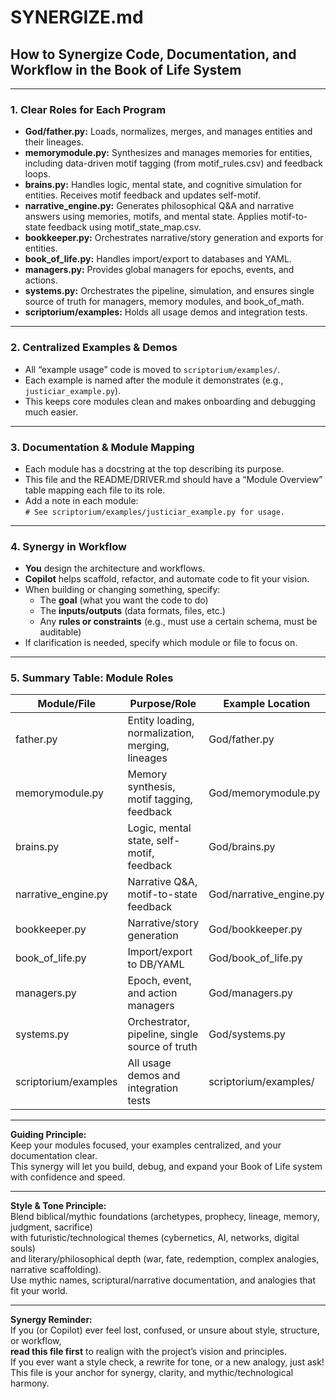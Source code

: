 # SYNERGIZE.md

## How to Synergize Code, Documentation, and Workflow in the Book of Life System

---

### 1. **Clear Roles for Each Program**
- **God/father.py:** Loads, normalizes, merges, and manages entities and their lineages.
- **memorymodule.py:** Synthesizes and manages memories for entities, including data-driven motif tagging (from motif_rules.csv) and feedback loops.
- **brains.py:** Handles logic, mental state, and cognitive simulation for entities. Receives motif feedback and updates self-motif.
- **narrative_engine.py:** Generates philosophical Q&A and narrative answers using memories, motifs, and mental state. Applies motif-to-state feedback using motif_state_map.csv.
- **bookkeeper.py:** Orchestrates narrative/story generation and exports for entities.
- **book_of_life.py:** Handles import/export to databases and YAML.
- **managers.py:** Provides global managers for epochs, events, and actions.
- **systems.py:** Orchestrates the pipeline, simulation, and ensures single source of truth for managers, memory modules, and book_of_math.
- **scriptorium/examples:** Holds all usage demos and integration tests.

---

### 2. **Centralized Examples & Demos**
- All “example usage” code is moved to `scriptorium/examples/`.
- Each example is named after the module it demonstrates (e.g., `justiciar_example.py`).
- This keeps core modules clean and makes onboarding and debugging much easier.

---

### 3. **Documentation & Module Mapping**
- Each module has a docstring at the top describing its purpose.
- This file and the README/DRIVER.md should have a “Module Overview” table mapping each file to its role.
- Add a note in each module:  
  `# See scriptorium/examples/justiciar_example.py for usage.`

---

### 4. **Synergy in Workflow**
- **You** design the architecture and workflows.
- **Copilot** helps scaffold, refactor, and automate code to fit your vision.
- When building or changing something, specify:
  - The **goal** (what you want the code to do)
  - The **inputs/outputs** (data formats, files, etc.)
  - Any **rules or constraints** (e.g., must use a certain schema, must be auditable)
- If clarification is needed, specify which module or file to focus on.

---

### 5. **Summary Table: Module Roles**

| Module/File         | Purpose/Role                                      | Example Location                |
|---------------------|---------------------------------------------------|---------------------------------|
| father.py           | Entity loading, normalization, merging, lineages  | God/father.py                   |
| memorymodule.py     | Memory synthesis, motif tagging, feedback         | God/memorymodule.py             |
| brains.py           | Logic, mental state, self-motif, feedback         | God/brains.py                   |
| narrative_engine.py | Narrative Q&A, motif-to-state feedback            | God/narrative_engine.py         |
| bookkeeper.py       | Narrative/story generation                        | God/bookkeeper.py               |
| book_of_life.py     | Import/export to DB/YAML                          | God/book_of_life.py             |
| managers.py         | Epoch, event, and action managers                 | God/managers.py                 |
| systems.py          | Orchestrator, pipeline, single source of truth    | God/systems.py                  |
| scriptorium/examples| All usage demos and integration tests             | scriptorium/examples/           |

---

**Guiding Principle:**  
Keep your modules focused, your examples centralized, and your documentation clear.  
This synergy will let you build, debug, and expand your Book of Life system with confidence and speed.

---

**Style & Tone Principle:**  
Blend biblical/mythic foundations (archetypes, prophecy, lineage, memory, judgment, sacrifice)  
with futuristic/technological themes (cybernetics, AI, networks, digital souls)  
and literary/philosophical depth (war, fate, redemption, complex analogies, narrative scaffolding).  
Use mythic names, scriptural/narrative documentation, and analogies that fit your world.  

---

**Synergy Reminder:**  
If you (or Copilot) ever feel lost, confused, or unsure about style, structure, or workflow,  
**read this file first** to realign with the project’s vision and principles.  
If you ever want a style check, a rewrite for tone, or a new analogy, just ask!  
This file is your anchor for synergy, clarity, and mythic/technological harmony.